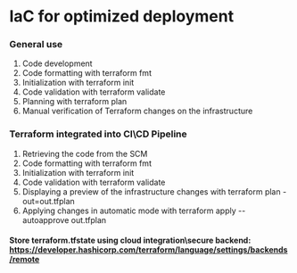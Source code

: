 # IaC for optimized deployment

### General use

1. Code development
2. Code formatting with terraform fmt
3. Initialization with terraform init
4. Code validation with terraform validate
5. Planning with terraform plan
6. Manual verification of Terraform changes on the infrastructure

### Terraform integrated into CI\CD Pipeline
1. Retrieving the code from the SCM
2. Code formatting with terraform fmt
3. Initialization with terraform init
4. Code validation with terraform validate
5. Displaying a preview of the infrastructure changes with terraform plan
-out=out.tfplan
6. Applying changes in automatic mode with terraform apply --autoapprove out.tfplan

#### Store terraform.tfstate using cloud integration\secure backend: https://developer.hashicorp.com/terraform/language/settings/backends/remote
